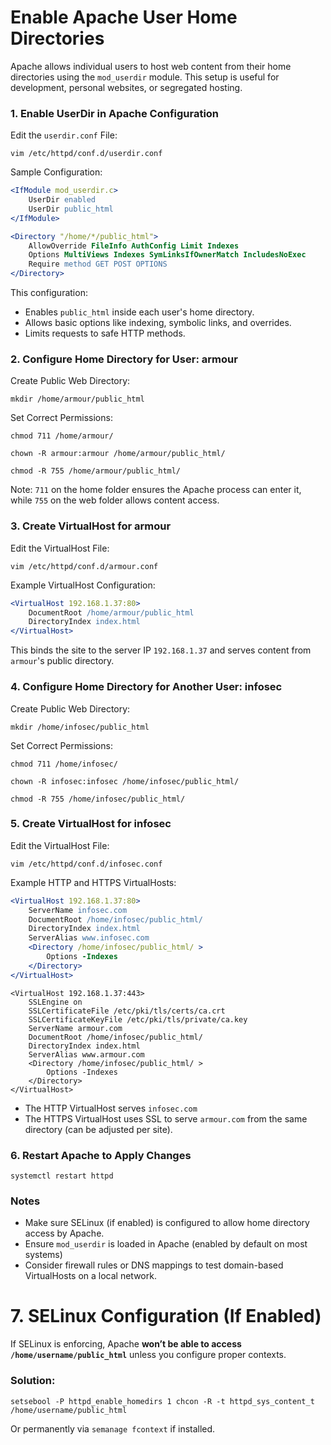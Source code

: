 # Enable Apache User Home Directories

Apache allows individual users to host web content from their home directories using the `mod_userdir` module. This setup is useful for development, personal websites, or segregated hosting.

### 1. Enable UserDir in Apache Configuration

Edit the `userdir.conf` File:
```
vim /etc/httpd/conf.d/userdir.conf
```

Sample Configuration:
```apache
<IfModule mod_userdir.c>
    UserDir enabled
    UserDir public_html
</IfModule>

<Directory "/home/*/public_html">
    AllowOverride FileInfo AuthConfig Limit Indexes
    Options MultiViews Indexes SymLinksIfOwnerMatch IncludesNoExec
    Require method GET POST OPTIONS
</Directory>
```

This configuration:
- Enables `public_html` inside each user's home directory.
- Allows basic options like indexing, symbolic links, and overrides.
- Limits requests to safe HTTP methods. 

### 2. Configure Home Directory for User: armour

Create Public Web Directory:
```
mkdir /home/armour/public_html
```

Set Correct Permissions:
```
chmod 711 /home/armour/
```
```
chown -R armour:armour /home/armour/public_html/
```
```
chmod -R 755 /home/armour/public_html/
```

Note: `711` on the home folder ensures the Apache process can enter it, while `755` on the web folder allows content access.
### 3. Create VirtualHost for armour

Edit the VirtualHost File:
```
vim /etc/httpd/conf.d/armour.conf
```

Example VirtualHost Configuration:
```apache
<VirtualHost 192.168.1.37:80>
    DocumentRoot /home/armour/public_html
    DirectoryIndex index.html
</VirtualHost>
```

This binds the site to the server IP `192.168.1.37` and serves content from `armour`'s public directory.
### 4. Configure Home Directory for Another User: infosec

Create Public Web Directory:
```
mkdir /home/infosec/public_html
```

Set Correct Permissions:
```
chmod 711 /home/infosec/
```
```
chown -R infosec:infosec /home/infosec/public_html/
```
```
chmod -R 755 /home/infosec/public_html/
```
### 5. Create VirtualHost for infosec

Edit the VirtualHost File:
```
vim /etc/httpd/conf.d/infosec.conf
```

Example HTTP and HTTPS VirtualHosts:

```apache
<VirtualHost 192.168.1.37:80>
    ServerName infosec.com
    DocumentRoot /home/infosec/public_html/
    DirectoryIndex index.html
    ServerAlias www.infosec.com
    <Directory /home/infosec/public_html/ >
        Options -Indexes
    </Directory>
</VirtualHost>
```

```
<VirtualHost 192.168.1.37:443>
    SSLEngine on
    SSLCertificateFile /etc/pki/tls/certs/ca.crt
    SSLCertificateKeyFile /etc/pki/tls/private/ca.key
    ServerName armour.com
    DocumentRoot /home/infosec/public_html/
    DirectoryIndex index.html
    ServerAlias www.armour.com
    <Directory /home/infosec/public_html/ >
        Options -Indexes
    </Directory>
</VirtualHost>
```
- The HTTP VirtualHost serves `infosec.com`
- The HTTPS VirtualHost uses SSL to serve `armour.com` from the same directory (can be adjusted per site).

### 6. Restart Apache to Apply Changes
```
systemctl restart httpd
```

### Notes
- Make sure SELinux (if enabled) is configured to allow home directory access by Apache.
- Ensure `mod_userdir` is loaded in Apache (enabled by default on most systems)
- Consider firewall rules or DNS mappings to test domain-based VirtualHosts on a local network.

# **7. SELinux Configuration (If Enabled)**

If SELinux is enforcing, Apache **won’t be able to access `/home/username/public_html`** unless you configure proper contexts.

### Solution:

`setsebool -P httpd_enable_homedirs 1 chcon -R -t httpd_sys_content_t /home/username/public_html`

Or permanently via `semanage fcontext` if installed.